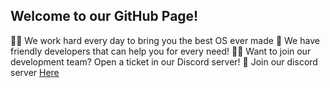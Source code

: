 ## Welcome to our GitHub Page!

🙋‍♀️ We work hard every day to bring you the best OS ever made
🌈 We have friendly developers that can help you for every need!
👩‍💻 Want to join our development team? Open a ticket in our Discord server!
🧙 Join our discord server [Here](https://dsc.gg/teamsakura)

